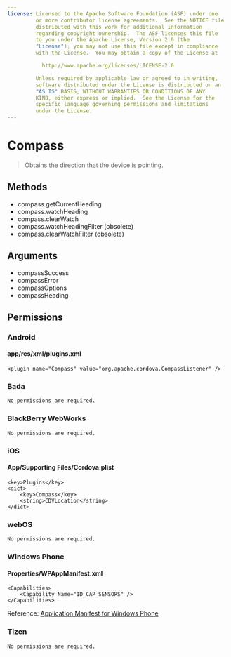 ```yaml
---
license: Licensed to the Apache Software Foundation (ASF) under one
         or more contributor license agreements.  See the NOTICE file
         distributed with this work for additional information
         regarding copyright ownership.  The ASF licenses this file
         to you under the Apache License, Version 2.0 (the
         "License"); you may not use this file except in compliance
         with the License.  You may obtain a copy of the License at

           http://www.apache.org/licenses/LICENSE-2.0

         Unless required by applicable law or agreed to in writing,
         software distributed under the License is distributed on an
         "AS IS" BASIS, WITHOUT WARRANTIES OR CONDITIONS OF ANY
         KIND, either express or implied.  See the License for the
         specific language governing permissions and limitations
         under the License.
---
```


Compass
=======

> Obtains the direction that the device is pointing.

Methods
-------

- compass.getCurrentHeading
- compass.watchHeading
- compass.clearWatch
- compass.watchHeadingFilter 	(obsolete)
- compass.clearWatchFilter		(obsolete)

Arguments
---------

- compassSuccess
- compassError
- compassOptions
- compassHeading

Permissions
-----------

### Android

#### app/res/xml/plugins.xml

    <plugin name="Compass" value="org.apache.cordova.CompassListener" />

### Bada

    No permissions are required.

### BlackBerry WebWorks

    No permissions are required.

### iOS

#### App/Supporting Files/Cordova.plist

    <key>Plugins</key>
    <dict>
        <key>Compass</key>
        <string>CDVLocation</string>
    </dict>

### webOS

    No permissions are required.

### Windows Phone

#### Properties/WPAppManifest.xml

    <Capabilities>
        <Capability Name="ID_CAP_SENSORS" />
    </Capabilities>

Reference: [Application Manifest for Windows Phone](http://msdn.microsoft.com/en-us/library/ff769509%28v=vs.92%29.aspx)

### Tizen

    No permissions are required.
